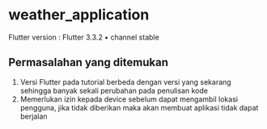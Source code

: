 # weather_application

Flutter version : Flutter 3.3.2 • channel stable

## Permasalahan yang ditemukan
1. Versi Flutter pada tutorial berbeda dengan versi yang sekarang sehingga banyak sekali perubahan pada penulisan kode
2. Memerlukan izin kepada device sebelum dapat mengambil lokasi pengguna, jika tidak diberikan maka akan membuat aplikasi tidak dapat berjalan
